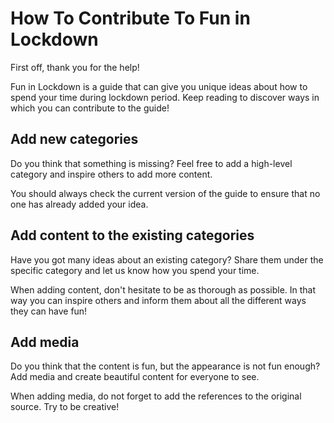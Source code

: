 # How To Contribute To Fun in Lockdown
First off, thank you for the help!

Fun in Lockdown is a guide that can give you unique ideas about how to spend your time during lockdown period.
Keep reading to discover ways in which you can contribute to the guide!

## Add new categories

Do you think that something is missing? Feel free to add a high-level category and inspire others to add more content.

You should always check the current version of the guide to ensure that no one has already added your idea.

## Add content to the existing categories

Have you got many ideas about an existing category? Share them under the specific category and let us know how you spend your time.

When adding content, don't hesitate to be as thorough as possible. In that way you can inspire others and inform them about all the different ways they can have fun!

## Add media

Do you think that the content is fun, but the appearance is not fun enough? Add media and create beautiful content for everyone to see.

When adding media, do not forget to add the references to the original source. Try to be creative!